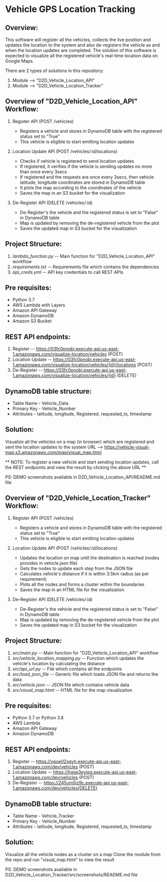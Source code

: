 # Vehicle GPS Location Tracking

Overview:
------------------------------------------------------------------------------------

This software will register all the vehicles, collects the live position and updates the location to the system and also de-registers the vehicle as and when the location updates are completed. The solution of this software is expected to visualize all the registered vehicle's real-time location data on Google Maps.

There are 2 types of solutions in this repository:
1. Module --> "D2D_Vehicle_Location_API"
2. Module --> "D2D_Vehicle_Location_Tracker"

Overview of "D2D_Vehicle_Location_API" Workflow:
------------------------------------------------------------------------------------

1. Register API (POST /vehicles)
    * Registers a vehicle and stores in DynamoDB table with the registered status set to "True"
    * This vehicle is eligible to start emitting location updates
    
2. Location Update API (POST /vehicles/:id/locations)
    * Checks if vehicle is registered to send location updates
    * If registered, it verifies if the vehicle is sending updates no more than once every 3secs
    * If registered and the requests are once every 3secs, then vehicle latitude, longitude coordinates are stored in DynamoDB table
    * It plots the map according to the coordinates of the vehicle
    * Saves the map in an S3 bucket for the visualization
    
3. De-Register API (DELETE /vehicles/:id)
    * De-Register's the vehicle and the registered status is set to "False" in DynamoDB table
    * Map is updated by removing the de-registered vehicle from the plot
    * Saves the updated map in S3 bucket for the visualization
    
    
Project Structure:
--------------------------------------------------------------------------------------

1. _lambda_function.py_ -- Main function for "D2D_Vehicle_Location_API" workflow
2. _requirements.txt_ -- Requirements file which contains the dependencies
3. _api_creds.yml_ -- API key credentials to call REST APIs


Pre requisites:
---------------------------------------------------------------------------------------

* Python 3.7
* AWS Lambda with Layers
* Amazon API Gateway
* Amazon DynamoDB
* Amazon S3 Bucket

REST API endpoints:
---------------------------------------------------------------------------------------

1. Register -- https://03fc0pnobj.execute-api.us-east-1.amazonaws.com/visualize-location/vehicles (POST)
2. Location Update -- https://03fc0pnobj.execute-api.us-east-1.amazonaws.com/visualize-location/vehicles/{id}/locations (POST)
3. De-Register -- https://03fc0pnobj.execute-api.us-east-1.amazonaws.com/visualize-location/vehicles/{id} (DELETE)
  
  
DynamoDB table structure:
---------------------------------------------------------------------------------------

* Table Name - Vehicle_Data
* Primary Key - Vehicle_Number
* Attributes - latitude, longitude, Registered, requested_ts, timestamp


Solution:
---------------------------------------------------------------------------------------

Visualize all the vehicles on a map (in browser) which are registered and sent the location updates to the system
URL --> https://vehicle-visual-map.s3.amazonaws.com/map/visual_map.html

** NOTE: To register a new vehicle and start sending location updates, call the REST endpoints and view the result by clicking the above URL **

PS: DEMO screenshots available in D2D_Vehicle_Location_API/README.md file


Overview of "D2D_Vehicle_Location_Tracker" Workflow:
------------------------------------------------------------------------------------

1. Register API (POST /vehicles)
    * Registers a vehicle and stores in DynamoDB table with the registered status set to "True"
    * This vehicle is eligible to start emitting location updates
    
2. Location Update API (POST /vehicles/:id/locations)
    * Updates the location on map until the destination is reached (nodes provides in vehicle.json file)
    * Gets the nodes to update each step from the JSON file
    * Calculates vehicle's distance if it is within 3.5km radius (as per requirement)
    * Plots all the nodes and forms a cluster within the boundaries
    * Saves the map in an HTML file for the visualization
    
3. De-Register API (DELETE /vehicles/:id)
    * De-Register's the vehicle and the registered status is set to "False" in DynamoDB table
    * Map is updated by removing the de-registered vehicle from the plot
    * Saves the updated map in S3 bucket for the visualization
    
    
Project Structure:
--------------------------------------------------------------------------------------

1. _src/main.py_ -- Main function for "D2D_Vehicle_Location_API" workflow
2. _src/vehicle_location_mapping.py_ -- Function which updates the vehicle's location by calculating the distance
3. _src/api_url.py_ -- File which contains all the endpoints
4. _src/load_json_file_ -- Generic file which loads JSON file and returns the data
5. _src/vehicle.json_ -- JSON file which contains vehicle data
6. _src/visual_map.html_ -- HTML file for the map visualization


Pre requisites:
---------------------------------------------------------------------------------------

* Python 3.7 or Python 3.8
* AWS Lambda
* Amazon API Gateway
* Amazon DynamoDB

REST API endpoints:
---------------------------------------------------------------------------------------

1. Register -- https://vpoe02xgyh.execute-api.us-east-1.amazonaws.com/dev/vehicles (POST)
2. Location Update -- https://hgge3eylqg.execute-api.us-east-1.amazonaws.com/dev/vehicles (POST)
3. De-Register -- https://245um5jz9c.execute-api.us-east-1.amazonaws.com/dev/vehicles(DELETE)
  
  
DynamoDB table structure:
---------------------------------------------------------------------------------------

* Table Name - Vehicle_Tracker
* Primary Key - Vehicle_Number
* Attributes - latitude, longitude, Registered, requested_ts, timestamp


Solution:
---------------------------------------------------------------------------------------

Visualize all the vehicle nodes as a cluster on a map
Clone the module from the repo and run "visual_map.html" to view the result

PS: DEMO screenshots available in D2D_Vehicle_Location_Tracker/src/screenshots/README.md file
